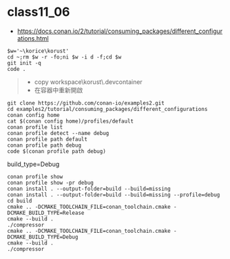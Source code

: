# class11_06
* https://docs.conan.io/2/tutorial/consuming_packages/different_configurations.html
```
$w='~\korice\korust'
cd ~;rm $w -r -fo;ni $w -i d -f;cd $w
git init -q
code .
```
> * copy workspace\\korust\\.devcontainer
> * 在容器中重新開啟
```
git clone https://github.com/conan-io/examples2.git
cd examples2/tutorial/consuming_packages/different_configurations
conan config home
cat $(conan config home)/profiles/default
conan profile list
conan profile detect --name debug
conan profile path default
conan profile path debug
code $(conan profile path debug)
```
build_type=Debug
```
conan profile show
conan profile show -pr debug
conan install . --output-folder=build --build=missing
conan install . --output-folder=build --build=missing --profile=debug
cd build
cmake .. -DCMAKE_TOOLCHAIN_FILE=conan_toolchain.cmake -DCMAKE_BUILD_TYPE=Release
cmake --build .
./compressor
cmake .. -DCMAKE_TOOLCHAIN_FILE=conan_toolchain.cmake -DCMAKE_BUILD_TYPE=Debug
cmake --build .
./compressor
```
